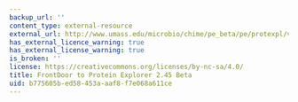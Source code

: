 ```yaml
---
backup_url: ''
content_type: external-resource
external_url: http://www.umass.edu/microbio/chime/pe_beta/pe/protexpl/vers_pe.htm?q=microbio/chime/explorer/vers_pe.htm
has_external_licence_warning: true
has_external_license_warning: true
is_broken: ''
license: https://creativecommons.org/licenses/by-nc-sa/4.0/
title: FrontDoor to Protein Explorer 2.45 Beta
uid: b775605b-ed58-453a-aaf8-f7e068a611ce
---
```

